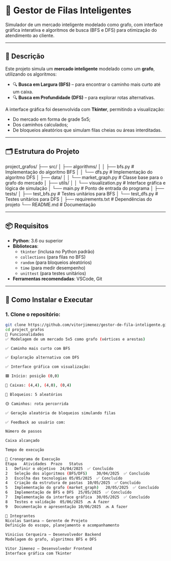 # 🧠 Gestor de Filas Inteligentes

Simulador de um mercado inteligente modelado como grafo, com interface gráfica interativa e algoritmos de busca (BFS e DFS) para otimização do atendimento ao cliente.

---

## 📌 Descrição

Este projeto simula um **mercado inteligente** modelado como um **grafo**, utilizando os algoritmos:

- 🔍 **Busca em Largura (BFS)** – para encontrar o caminho mais curto até um caixa.
- 🔍 **Busca em Profundidade (DFS)** – para explorar rotas alternativas.

A interface gráfica foi desenvolvida com **Tkinter**, permitindo a visualização:

- Do mercado em forma de grade 5x5;
- Dos caminhos calculados;
- De bloqueios aleatórios que simulam filas cheias ou áreas interditadas.

---

## 🗂️ Estrutura do Projeto

project_grafos/
├── src/
│ ├── algorithms/
│ │ ├── bfs.py # Implementação do algoritmo BFS
│ │ └── dfs.py # Implementação do algoritmo DFS
│ ├── data/
│ │ └── market_graph.py # Classe base para o grafo do mercado
│ ├── utils/
│ │ └── visualization.py # Interface gráfica e lógica de simulação
│ └── main.py # Ponto de entrada do programa
│
├── tests/
│ ├── test_bfs.py # Testes unitários para BFS
│ └── test_dfs.py # Testes unitários para DFS
│
├── requirements.txt # Dependências do projeto
└── README.md # Documentação

---

## 📦 Requisitos

- **Python**: 3.6 ou superior  
- **Bibliotecas**:
  - `tkinter` (inclusa no Python padrão)
  - `collections` (para filas no BFS)
  - `random` (para bloqueios aleatórios)
  - `time` (para medir desempenho)
  - `unittest` (para testes unitários)
- **Ferramentas recomendadas**: VSCode, Git

---

## 🚀 Como Instalar e Executar

### 1. Clone o repositório:

```bash
git clone https://github.com/vitorjimenez/gestor-de-fila-inteligente.git
cd project_grafos
🧩 Funcionalidades
✅ Modelagem de um mercado 5x5 como grafo (vértices e arestas)

✅ Caminho mais curto com BFS

✅ Exploração alternativa com DFS

✅ Interface gráfica com visualização:

🟩 Início: posição (0,0)

🔵 Caixas: (4,4), (4,0), (0,4)

🔴 Bloqueios: 5 aleatórios

🟡 Caminhos: rota percorrida

✅ Geração aleatória de bloqueios simulando filas

✅ Feedback ao usuário com:

Número de passos

Caixa alcançado

Tempo de execução

📆 Cronograma de Execução
Etapa	Atividades	Prazo	Status
1	Definir o objetivo	24/04/2025	✅ Concluído
2	Seleção dos algoritmos (BFS/DFS)	30/04/2025	✅ Concluído
3	Escolha das tecnologias	05/05/2025	✅ Concluído
4	Criação da estrutura de pastas	10/05/2025	✅ Concluído
5	Implementação do grafo (market_graph)	20/05/2025	✅ Concluído
6	Implementação de BFS e DFS	25/05/2025	✅ Concluído
7	Implementação da interface gráfica	30/05/2025	✅ Concluído
8	Testes e validação	05/06/2025	🔜 A fazer
9	Documentação e apresentação	10/06/2025	🔜 A fazer

👥 Integrantes
Nicolas Santana – Gerente de Projeto
Definição do escopo, planejamento e acompanhamento

Vinicius Cerqueira – Desenvolvedor Backend
Modelagem do grafo, algoritmos BFS e DFS

Vitor Jimenez – Desenvolvedor Frontend
Interface gráfica com Tkinter

